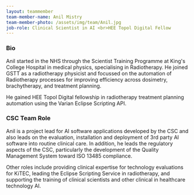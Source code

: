 ```yaml
---
layout: teammember
team-member-name: Anil Mistry
team-member-photo: /assets/img/team/Anil.jpg
job-role: Clinical Scientist in AI <br>HEE Topol Digital Fellow
---
```


### Bio
Anil started in the NHS through the Scientist Training Programme at King's College Hospital in medical physics, 
specialising in Radiotherapy. He joined GSTT as a radiotherapy physicist and focussed on the automation of 
Radiotherapy processes for improving efficiency across dosimetry, brachytherapy, and treatment planning. 

He gained HEE Topol Digital fellowship in radiotherapy treatment planning automation using the Varian Eclipse 
Scripting API. 

### CSC Team Role
Anil is a project lead for AI software applications developed by the CSC and also leads on the evaluation, installation
and deployment of 3rd party AI software into routine clinical care. In addition, he leads the regulatory aspects of the
CSC, particularly the development of the Quality Management System toward ISO 13485 compliance.  

Other roles include providing clinical expertise for technology evaluations for KiTEC, leading the Eclipse Scripting 
Service in radiotherapy, and supporting the training of clinical scientists and other clinical in healthcare technology
AI.  